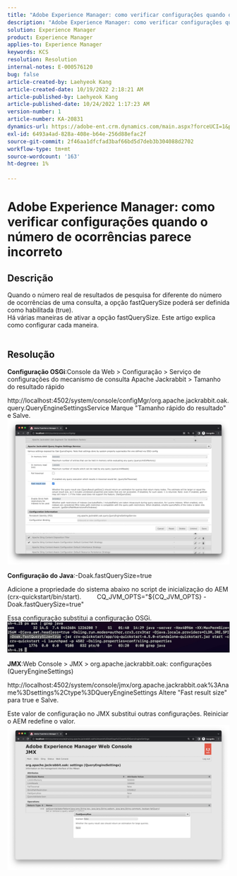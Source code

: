 ```yaml
---
title: "Adobe Experience Manager: como verificar configurações quando o número de ocorrências parece incorreto"
description: "Adobe Experience Manager: como verificar configurações quando o número de ocorrências parece incorreto"
solution: Experience Manager
product: Experience Manager
applies-to: Experience Manager
keywords: KCS
resolution: Resolution
internal-notes: E-000576120
bug: false
article-created-by: Laehyeok Kang
article-created-date: 10/19/2022 2:18:21 AM
article-published-by: Laehyeok Kang
article-published-date: 10/24/2022 1:17:23 AM
version-number: 1
article-number: KA-20831
dynamics-url: https://adobe-ent.crm.dynamics.com/main.aspx?forceUCI=1&pagetype=entityrecord&etn=knowledgearticle&id=9b90084b-544f-ed11-bba2-0022480867bd
exl-id: 6493a4ad-828a-408e-b64e-256d88efac2f
source-git-commit: 2f46aa1dfcfad3baf66bd5d7deb3b304088d2702
workflow-type: tm+mt
source-wordcount: '163'
ht-degree: 1%

---
```


# Adobe Experience Manager: como verificar configurações quando o número de ocorrências parece incorreto

## Descrição

Quando o número real de resultados de pesquisa for diferente do número de ocorrências de uma consulta, a opção fastQuerySize poderá ser definida como habilitada (true).
<br>Há várias maneiras de ativar a opção fastQuerySize. Este artigo explica como configurar cada maneira.
<br> 

## Resolução


<b>Configuração OSGi</b>:Console da Web > Configuração > Serviço de configurações do mecanismo de consulta Apache Jackrabbit > Tamanho do resultado rápido

http://localhost:4502/system/console/configMgr/org.apache.jackrabbit.oak.query.QueryEngineSettingsService Marque &quot;Tamanho rápido do resultado&quot; e Salve.
   ![](assets/cef3b476-b74f-ed11-bba2-0022480867bd.png)

<b>Configuração do Java</b>:-Doak.fastQuerySize=true

Adicione a propriedade do sistema abaixo no script de inicialização do AEM (crx-quickstart/bin/start).
        CQ_JVM_OPTS=&quot;${CQ_JVM_OPTS} -Doak.fastQuerySize=true&quot;

Essa configuração substitui a configuração OSGi.
    ![](assets/4afe8a85-b74f-ed11-bba2-0022480867bd.png)

<b>JMX</b>:Web Console > JMX > org.apache.jackrabbit.oak: configurações (QueryEngineSettings)

http://localhost:4502/system/console/jmx/org.apache.jackrabbit.oak%3Aname%3Dsettings%2Ctype%3DQueryEngineSettings Altere &quot;Fast result size&quot; para true e Salve.

Este valor de configuração no JMX substitui outras configurações. Reiniciar o AEM redefine o valor.
![](assets/8592cd98-b74f-ed11-bba2-0022480867bd.png)
